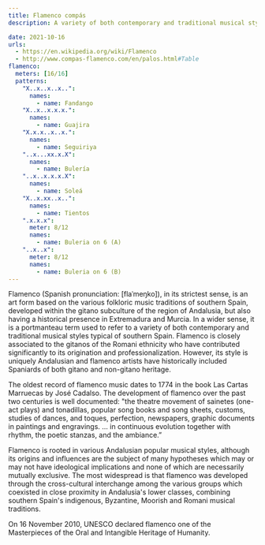 ```yaml
---
title: Flamenco compás
description: A variety of both contemporary and traditional musical styles typical of southern Spain

date: 2021-10-16
urls:
  - https://en.wikipedia.org/wiki/Flamenco
  - http://www.compas-flamenco.com/en/palos.html#Table
flamenco:
  meters: [16/16]
  patterns:
    "X..x..x..x..":
      names:
        - name: Fandango
    "X..x..x.x.x.":
      names:
        - name: Guajira
    "X.x.x..x..x.":
      names:
        - name: Seguiriya
    "..x...xx.x.X":
      names:
        - name: Bulería
    "..x..x.x.x.X":
      names:
        - name: Soleá
    "X..x.xx..x..":
      names:
        - name: Tientos
    ".x.x.x":
      meter: 8/12
      names:
        - name: Buleria on 6 (A)
    "..x..x":
      meter: 8/12
      names:
        - name: Buleria on 6 (B)
---
```


<beat-bars v-bind="$frontmatter.flamenco" />

Flamenco (Spanish pronunciation: [flaˈmeŋko]), in its strictest sense, is an art form based on the various folkloric music traditions of southern Spain, developed within the gitano subculture of the region of Andalusia, but also having a historical presence in Extremadura and Murcia. In a wider sense, it is a portmanteau term used to refer to a variety of both contemporary and traditional musical styles typical of southern Spain. Flamenco is closely associated to the gitanos of the Romani ethnicity who have contributed significantly to its origination and professionalization. However, its style is uniquely Andalusian and flamenco artists have historically included Spaniards of both gitano and non-gitano heritage.

<youtube-embed video="z0dtTRhAGVE" />

The oldest record of flamenco music dates to 1774 in the book Las Cartas Marruecas by José Cadalso. The development of flamenco over the past two centuries is well documented: "the theatre movement of sainetes (one-act plays) and tonadillas, popular song books and song sheets, customs, studies of dances, and toques, perfection, newspapers, graphic documents in paintings and engravings. ... in continuous evolution together with rhythm, the poetic stanzas, and the ambiance.”

<youtube-embed video="sCpjPWWQB3s" />

Flamenco is rooted in various Andalusian popular musical styles, although its origins and influences are the subject of many hypotheses which may or may not have ideological implications and none of which are necessarily mutually exclusive. The most widespread is that flamenco was developed through the cross-cultural interchange among the various groups which coexisted in close proximity in Andalusia's lower classes, combining southern Spain's indigenous, Byzantine, Moorish and Romani musical traditions.

On 16 November 2010, UNESCO declared flamenco one of the Masterpieces of the Oral and Intangible Heritage of Humanity.

<youtube-embed video="zZ1456V7WlQ" />
